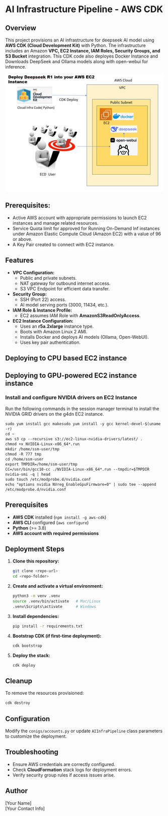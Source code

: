 
# AI Infrastructure Pipeline - AWS CDK

## Overview

This project provisions an AI infrastructure for deepseek AI model  using **AWS CDK (Cloud Development Kit)** with Python. The infrastructure includes an Amazon **VPC, EC2 Instance, IAM Roles, Security Groups, and S3 Bucket** integration. This CDK code also deployes Docker Instance and Downloads DeepSeek and Ollama models along with  open-webui for inference. 

![Architecture](deepseek_aws.PNG)

## Prerequisites:
- Active AWS account with appropriate permissions to launch EC2 instances and manage related resources.
- Service Quota limit for approved for Running On-Demand Inf instances under Amazon Elastic Compute Cloud (Amazon EC2) with a value of 96 or above.
- A Key Pair created to connect with EC2 instance.

## Features

- **VPC Configuration:**
  - Public and private subnets.
  - NAT gateway for outbound internet access.
  - S3 VPC Endpoint for efficient data transfer.
- **Security Group:**
  - SSH (Port 22) access.
  - AI model serving ports (3000, 11434, etc.).
- **IAM Role & Instance Profile:**
  - EC2 assumes IAM Role with **AmazonS3ReadOnlyAccess**.
- **EC2 Instance Configuration:**
  - Uses an **r5a.2xlarge** instance type.
  - Boots with Amazon Linux 2 AMI.
  - Installs Docker and deploys AI models (Ollama, Open-WebUI).
  - Uses key pair authentication.

## Deploying to CPU based EC2 instance 

## Deploying to GPU-powered EC2 instance instance 
### Install and configure NVIDIA drivers on EC2 Instance
Run the following commands in the session manager terminal to install the NVIDIA GRID drivers on the g4dn EC2 instance.

```sudo yum update -y
sudo yum install gcc makesudo yum install -y gcc kernel-devel-$(uname -r)
cd ~
aws s3 cp --recursive s3://ec2-linux-nvidia-drivers/latest/ .
chmod +x NVIDIA-Linux-x86_64*.run
mkdir /home/ssm-user/tmp
chmod -R 777 tmp
cd /home/ssm-user 
export TMPDIR=/home/ssm-user/tmp
CC=/usr/bin/gcc10-cc ./NVIDIA-Linux-x86_64*.run --tmpdir=$TMPDIR
nvidia-smi -q | head
sudo touch /etc/modprobe.d/nvidia.conf
echo "options nvidia NVreg_EnableGpuFirmware=0" | sudo tee --append /etc/modprobe.d/nvidia.conf
```

## Prerequisites

- **AWS CDK** installed (`npm install -g aws-cdk`)
- **AWS CLI** configured (`aws configure`)
- **Python** (>= 3.8)
- **AWS account with required permissions**

## Deployment Steps

1. **Clone this repository:**
   ```sh
   git clone <repo-url>
   cd <repo-folder>
   ```
2. **Create and activate a virtual environment:**
   ```sh
   python3 -m venv .venv
   source .venv/bin/activate   # Mac/Linux
   .venv\Scripts\activate      # Windows
   ```
3. **Install dependencies:**
   ```sh
   pip install -r requirements.txt
   ```
4. **Bootstrap CDK (if first-time deployment):**
   ```sh
   cdk bootstrap
   ```
5. **Deploy the stack:**
   ```sh
   cdk deploy
   ```

## Cleanup

To remove the resources provisioned:

```sh
cdk destroy
```

## Configuration

Modify the `conigs/accounts.py` or update `AIInfraPipeline` class parameters to customize the deployment.

## Troubleshooting

- Ensure AWS credentials are correctly configured.
- Check **CloudFormation** stack logs for deployment errors.
- Verify security group rules if access issues arise.

## Author

[Your Name]\
[Your Contact Info]


